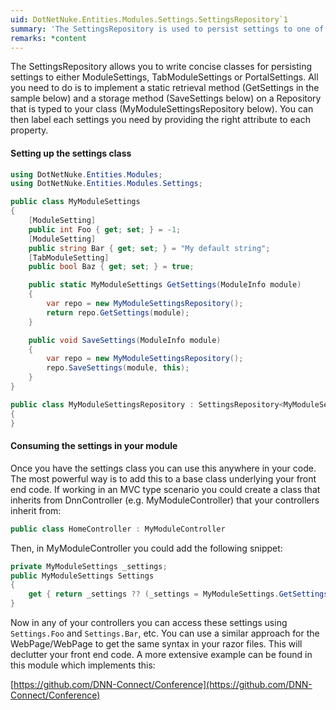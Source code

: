 ```yaml
---
uid: DotNetNuke.Entities.Modules.Settings.SettingsRepository`1
summary: 'The SettingsRepository is used to persist settings to one of DNNs internal settings stores'
remarks: *content
---
```


The SettingsRepository allows you to write concise classes for persisting
settings to either ModuleSettings, TabModuleSettings or PortalSettings.
All you need to do is to implement a static retrieval method (GetSettings in the sample below)
and a storage method (SaveSettings below) on a Repository that is typed to
your class (MyModuleSettingsRepository below). You can then label each settings
you need by providing the right attribute to each property.

#### Setting up the settings class

```cs
using DotNetNuke.Entities.Modules;
using DotNetNuke.Entities.Modules.Settings;

public class MyModuleSettings
{
    [ModuleSetting]
    public int Foo { get; set; } = -1;
    [ModuleSetting]
    public string Bar { get; set; } = "My default string";
    [TabModuleSetting]
    public bool Baz { get; set; } = true;

    public static MyModuleSettings GetSettings(ModuleInfo module)
    {
        var repo = new MyModuleSettingsRepository();
        return repo.GetSettings(module);
    }

    public void SaveSettings(ModuleInfo module)
    {
        var repo = new MyModuleSettingsRepository();
        repo.SaveSettings(module, this);
    }
}

public class MyModuleSettingsRepository : SettingsRepository<MyModuleSettings>
{
}
```

#### Consuming the settings in your module

Once you have the settings class you can use this anywhere in your code. The most
powerful way is to add this to a base class underlying your front end code. If working in
an MVC type scenario you could create a class that inherits from DnnController
(e.g. MyModuleController) that your controllers inherit from:

```cs
public class HomeController : MyModuleController
```

Then, in MyModuleController you could add the following snippet:

```cs
private MyModuleSettings _settings;
public MyModuleSettings Settings
{
    get { return _settings ?? (_settings = MyModuleSettings.GetSettings(ModuleContext.Configuration)); }
}
```

Now in any of your controllers you can access these settings using `Settings.Foo` and `Settings.Bar`, etc. You can use a similar approach for the WebPage/WebPage<T> to get
the same syntax in your razor files. This will declutter your front end code. A more
extensive example can be found in this module which implements this:

[https://github.com/DNN-Connect/Conference](https://github.com/DNN-Connect/Conference)

